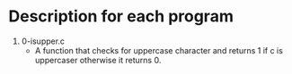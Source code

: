 # Description for each program
1. 0-isupper.c
   * A function that checks for uppercase character and returns 1 if c is uppercaser otherwise it returns 0.
